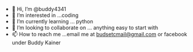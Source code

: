 - 👋 Hi, I’m @buddy4341
- 👀 I’m interested in ...coding  
- 🌱 I’m currently learning ... python
- 💞️ I’m looking to collaborate on ... anything easy to start with
- 📫 How to reach me ...email me at budsetcmail@gmail.com or facebook under Buddy Kainer

<!---
buddy4341/buddy4341 is a ✨ special ✨ repository because its `README.md` (this file) appears on your GitHub profile.
You can click the Preview link to take a look at your changes.
--->
